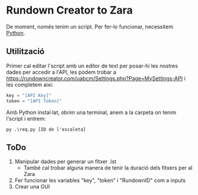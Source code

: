 # Rundown Creator to Zara
De moment, només tenim un script. Per fer-lo funcionar, necessitem [Python](https://www.python.org/downloads/).

## Utilització
Primer cal editar l'script amb un editor de text per posar-hi les nostres dades per accedir a l'API, les podem trobar a https://rundowncreator.com/uabcm/Settings.php?Page=MySettings-API i les completem així:

```python
key = "[API Key]"
token = "[API Token]"
```


Amb Python instal·lat, obrim una terminal, anem a la carpeta on tenim l'script i entrem:

    py .\req.py [ID de l'escaleta]
   
## ToDo
1. Manipular dades per generar un fitxer .lst
    * També cal trobar alguna manera de tenir la duració dels fitxers per al Zara
2. Fer funcionar les variables "key", "token" i "RundownID" com a inputs
3. Crear una GUI
